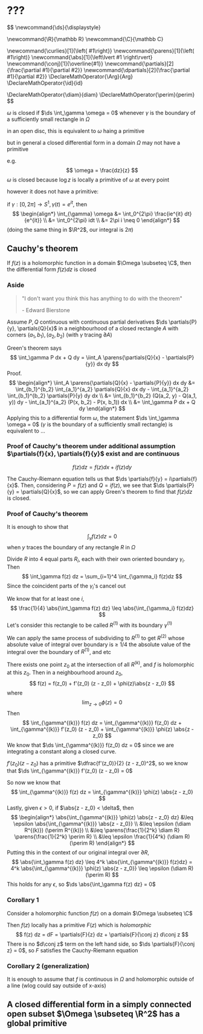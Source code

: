 # ???

$$
\newcommand{\ds}{\displaystyle}

\newcommand{\R}{\mathbb R}
\newcommand{\C}{\mathbb C}

\newcommand{\curlies}[1]{\left\{ #1\right\}}
\newcommand{\parens}[1]{\left( #1\right)}
\newcommand{\abs}[1]{\left\lvert #1 \right\rvert}
\newcommand{\conj}[1]{\overline{#1}}
\newcommand{\partials}[2]{\frac{\partial #1}{\partial #2}}
\newcommand{\dpartials}[2]{\frac{\partial #1}{\partial #2}}
\DeclareMathOperator{\Arg}{Arg}
\DeclareMathOperator{\id}{id}

\DeclareMathOperator{\diam}{diam}
\DeclareMathOperator{\perim}{perim}
$$

$\omega$ is closed if $\ds \int_\gamma \omega = 0$ whenever $\gamma$ is the boundary of a sufficiently small rectangle in $\Omega$

in an open disc, this is equivalent to $\omega$ haing a primitive

but in general a closed differential form in a domain $\Omega$ may not have a primitive

e.g.
$$
\omega = \frac{dz}{z}
$$
$\omega$ is closed because $\log z$ is locally a primitive of $\omega$ at every point

however it does not have a primitive:

if $\gamma : [0,2\pi] \to S^1, \gamma(t) = e^{it}$, then
$$
\begin{align*}
\int_{\gamma} \omega &= \int_0^{2\pi} \frac{ie^{it} dt}{e^{it}} \\
&= \int_0^{2\pi} idt \\
&= 2\pi i \neq 0
\end{align*}
$$
(doing the same thing in $\R^2$, our integral is $2\pi$)

## Cauchy's theorem

If $f(z)$ is a holomorphic function in a domain $\Omega \subseteq \C$, then the differential form $f(z)dz$ is closed

### Aside

> "I don't want you think this has anything to do with the theorem"
>
> \- Edward Bierstone

Assume $P, Q$ continuous with continuous partial derivatives $\ds \partials{P}{y}, \partials{Q}{x}$ in a neighbourhood of a closed rectangle $A$ with corners $(a_1, b_1), (a_2, b_2)$ (with $\gamma$ tracing $\partial A$)

Green's theorem says
$$
\int_\gamma P dx + Q dy = \iint_A \parens{\partials{Q}{x} - \partials{P}{y}} dx dy
$$
Proof.
$$
\begin{align*}
\iint_A \parens{\partials{Q}{x} - \partials{P}{y}} dx dy
&= \int_{b_1}^{b_2} \int_{a_1}^{a_2} \partials{Q}{x} dx dy - \int_{a_1}^{a_2} \int_{b_1}^{b_2} \partials{P}{y} dy dx \\
&= \int_{b_1}^{b_2} (Q(a_2, y) - Q(a_1, y)) dy - \int_{a_1}^{a_2} (P(x, b_2) - P(x, b_1)) dx \\
&= \int_\gamma P dx + Q dy
\end{align*}
$$
Applying this to a differential form $\omega$, the statement $\ds \int_\gamma \omega = 0$ ($\gamma$ is the boundary of a sufficiently small rectangle) is equivalent to ...

### Proof of Cauchy's theorem under additional assumption $\partials{f}{x}, \partials{f}{y}$ exist and are continuous

$$
f(z) dz = f(z) dx + if(z) dy
$$

The Cauchy-Riemann equation tells us that $\ds \partials{f}{y} = i\partials{f}{x}$. Then, considering $P = f(z)$ and $Q = if(z)$, we see that $\ds \partials{P}{y} = \partials{Q}{x}$, so we can apply Green's theorem to find that $f(z)dz$ is closed.

### Proof of Cauchy's theorem

It is enough to show that
$$
\int_\gamma f(z) dz = 0
$$
when $y$ traces the boundary of any rectangle $R$ in $\Omega$

Divide $R$ into 4 equal parts $R_i$, each with their own oriented boundary $\gamma_i$. Then
$$
\int_\gamma f(z) dz = \sum_{i=1}^4 \int_{\gamma_i} f(z)dz
$$
Since the coincident parts of the $\gamma_i$'s cancel out

We know that for at least one $i$,
$$
\frac{1}{4} \abs{\int_\gamma f(z) dz} \leq \abs{\int_{\gamma_i} f(z)dz}
$$
Let's consider this rectangle to be called $R^{(1)}$ with its boundary $\gamma^{(1)}$

We can apply the same process of subdividing to $R^{(1)}$ to get $R^{(2)}$ whose absolute value of integral over boundary is $\geq$ 1/4 the absolute value of the integral over the boundary of $R^{(1)}$, and etc

There exists one point $z_0$ at the intersection of all $R^{(k)}$, and $f$ is holomorphic at this $z_0$. Then in a neighbourhood around $z_0$,
$$
f(z) = f(z_0) + f'(z_0) (z - z_0) + \phi(z)\abs{z - z_0}
$$
where
$$
\lim_{z \to 0} \phi(z) = 0
$$
Then
$$
\int_{\gamma^{(k)}} f(z) dz = \int_{\gamma^{(k)}} f(z_0) dz + \int_{\gamma^{(k)}} f'(z_0) (z - z_0) + \int_{\gamma^{(k)}} \phi(z) \abs{z - z_0}
$$
We know that $\ds \int_{\gamma^{(k)}} f(z_0) dz = 0$ since we are integrating a constant along a closed curve.

$f'(z_0)(z - z_0)$ has a primitive $\dfrac{f'(z_0)}{2} (z - z_0)^2$, so we know that $\ds \int_{\gamma^{(k)}} f'(z_0) (z - z_0) = 0$

So now we know that
$$
\int_{\gamma^{(k)}} f(z) dz = \int_{\gamma^{(k)}} \phi(z) \abs{z - z_0}
$$
Lastly, given $\epsilon > 0$, if $\abs{z - z_0} < \delta$, then
$$
\begin{align*}
\abs{\int_{\gamma^{(k)}} \phi(z) \abs{z - z_0} dz}
&\leq \epsilon \abs{\int_{\gamma^{(k)}} \abs{z - z_0}} \\
&\leq \epsilon (\diam R^{(k)}) (\perim R^{(k)}) \\
&\leq \parens{\frac{1}{2^k} \diam R} \parens{\frac{1}{2^k} \perim R} \\
&\leq \epsilon \frac{1}{4^k} (\diam R) (\perim R)
\end{align*}
$$
Putting this in the context of our original integral over $\partial R$,
$$
\abs{\int_\gamma f(z) dz} \leq 4^k \abs{\int_{\gamma^{(k)}} f(z)dz} = 4^k \abs{\int_{\gamma^{(k)}} \phi(z) \abs{z - z_0}} \leq \epsilon (\diam R) (\perim R)
$$
This holds for any $\epsilon$, so $\ds \abs{\int_\gamma f(z) dz} = 0$

### Corollary 1

Consider a holomorphic function $f(z)$ on a domain $\Omega \subseteq \C$

Then $f(z)$ locally has a primitive $F(z)$ which is *holomorphic*
$$
f(z) dz = dF = \partials{F}{z} dz + \partials{F}{\conj z} d\conj z
$$
There is no $d\conj z$ term on the left hand side, so $\ds \partials{F}{\conj z} = 0$, so $F$ satisfies the Cauchy-Riemann equation

### Corollary 2 (generalization)

It is enough to assume that $f$ is continuous in $\Omega$ and holomorphic outside of a line (wlog could say outside of x-axis)

## A closed differential form in a simply connected open subset $\Omega \subseteq \R^2$ has a global primitive
